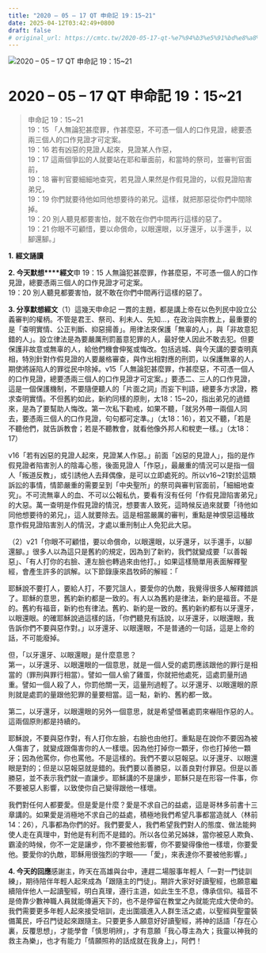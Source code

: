 ```yaml
---
title: "2020 – 05 – 17 QT 申命記 19：15~21"
date: 2025-04-12T03:42:49+0800
draft: false
# original_url: https://cmtc.tw/2020-05-17-qt-%e7%94%b3%e5%91%bd%e8%a8%98-19%ef%bc%9a1521
---
```


![2020 – 05 – 17 QT 申命記 19：15\~21](/images/qt.jpg   "2020 – 05 – 17 QT 申命記 19：15\~21")

# 2020 – 05 – 17 QT 申命記 19：15\~21

> 申命記 19：15\~21  
> 19：15 「人無論犯甚麼罪，作甚麼惡，不可憑一個人的口作見證，總要憑兩三個人的口作見證才可定案。  
> 19：16 若有凶惡的見證人起來，見證某人作惡，  
> 19：17 這兩個爭訟的人就要站在耶和華面前，和當時的祭司，並審判官面前，  
> 19：18 審判官要細細地查究，若見證人果然是作假見證的，以假見證陷害弟兄，  
> 19：19 你們就要待他如同他想要待的弟兄。這樣，就把那惡從你們中間除掉。  
> 19：20 別人聽見都要害怕，就不敢在你們中間再行這樣的惡了。  
> 19：21 你眼不可顧惜，要以命償命，以眼還眼，以牙還牙，以手還手，以腳還腳。」

**1.** **經文誦讀**

**2. 今天默想****經文**申 19：15 人無論犯甚麼罪，作甚麼惡，不可憑一個人的口作見證，總要憑兩三個人的口作見證才可定案。  
19：20 別人聽見都要害怕，就不敢在你們中間再行這樣的惡了。

**3. 分享默想經文**（1）這幾天申命記 一貫的主題，都是講上帝在以色列民中設立公義審判的權柄。不管是君王、祭司、利未人、先知…，在政治與宗教上，最重要的是「查明實情、公正判斷、抑惡揚善」。用律法來保護「無辜的人」，與「非故意犯錯的人」。設立律法是為要嚴厲刑罰蓄意犯罪的人，最好使人因此不敢去犯。但要保護非故意或無辜的人，給他們機會伸冤或悔改。包括逃城、與今天講的要查明真相，特別針對作假見證的人要嚴格審查，與作出相對應的刑罰，以保護無辜的人，期使將誣陷人的罪從民中除掉。v15「人無論犯甚麼罪，作甚麼惡，不可憑一個人的口作見證，總要憑兩三個人的口作見證才可定案。」要憑二、三人的口作見證，這是一個保護機制，不要隨便聽人的「片面之詞」而妄下判語，總要多方求證，務求查明實情。不但舊約如此，新約同樣的原則，太18：15\~20，指出弟兄的過錯來，是為了要幫助人悔改。第一次私下勸戒，如果不聽，「就另外帶一兩個人同去，要憑兩三個人的口作見證，句句都可定準。」（太18：16），若又不聽，「若是不聽他們，就告訴教會；若是不聽教會，就看他像外邦人和稅吏一樣。」（太18：17）

v16「若有凶惡的見證人起來，見證某人作惡。」前面「凶惡的見證人」，指的是作假見證者陷害別人的陰毒心態，後面見證人「作惡」，最嚴重的情況可以是指一個人「叛道反教」，或引誘他人去拜偶像，是可以立即處死的。所以v16\~21對於這類訴訟的事情，情節嚴重的需要呈到「中央聖所」的祭司與審判官面前，「細細地查究」。不可流無辜人的血、不可以公報私仇，要看有沒有任何「作假見證陷害弟兄」的大惡。萬一查明是作假見證的情況，想要害人致死，這時候反過來就要「待他如同他想要待的弟兄」，這人就要除去。這是相當嚴厲的審判，重點是神恨惡這種故意作假見證陷害別人的情況，才處以重刑制止人免犯此大惡。

（2）v21「你眼不可顧惜，要以命償命，以眼還眼，以牙還牙，以手還手，以腳還腳。」很多人以為這只是舊約的規定，因為到了新約，我們就變成要「以善報惡」、「有人打你的右臉、連左臉也轉過來由他打。」如果這樣簡單用表面解釋聖經，會產生許多的誤解。以下節錄康來昌牧師的解經：「

耶穌說不要打人，要給人打，不要咒詛人，要愛你的仇敵，我覺得很多人解釋錯誤了。耶穌的意思，舊約新約都是一致的。有人以為舊約是律法，新約是福音。不是的。舊約有福音，新約也有律法。舊約、新約是一致的。舊約新約都有以牙還牙，以眼還眼。的確耶穌說過這樣的話，「你們聽見有話說，以牙還牙，以眼還眼，我告訴你們不要與惡作對。」以牙還牙、以眼還眼，不是普通的一句話，這是上帝的話，不可能廢掉。

但，「以牙還牙、以眼還眼」是什麼意思？  
第一，以牙還牙、以眼還眼的一個意思，就是一個人受的處罰應該跟他的罪行是相當的（罪刑與罪行相當）。譬如一個人偷了雞蛋，你就把他處死，這處罰量刑過重。譬如一個人殺了人，你罰他關一天，這量刑過輕了。以牙還牙、以眼還眼的原則就是處罰的量跟他犯罪的量要相當。這一點，新約、舊約都一致。

第二，以牙還牙，以眼還眼的另外一個意思，就是希望借著處罰來嚇阻作惡的人。這兩個原則都是持續的。

耶穌說，不要與惡作對，有人打你左臉，右臉也由他打。重點是在說你不要因為被人傷害了，就變成跟傷害你的人一樣壞。因為他打掉你一顆牙，你也打掉他一顆牙；因為他罵你，你也罵他。不是這樣的。我們不要以惡報惡。以牙還牙、以眼還眼是對的；但是以惡報惡就是錯的。我們要以善勝惡，以善良對付罪惡。但是以善勝惡，並不表示我們就一直讓步。耶穌講的不是讓步，耶穌只是在形容一件事，你不要被惡人影響，以致使你自己變得跟他一樣壞。

我們對任何人都要愛。但是愛是什麼？愛是不求自己的益處，這是哥林多前書十三章講的。如果愛是消極地不求自己的益處，積極地我們希望凡事都當造就人（林前14：26），凡事都為你們的好。我們要愛人，我們希望我們對人的態度、做法能夠使人走在真理中，對他是有利而不是錯的。所以各位弟兄姊妹，當你被惡人欺負、霸淩的時候，你不一定是讓步，你不要被他影響，你不要變得像他一樣壞，你要愛他。要愛你的仇敵，耶穌用很強烈的字眼——「愛」，來表達你不要被他影響。」

**4. 今天的回應**感謝主，昨天在高雄與台中，連趕二場服事年輕人「一對一門徒訓練」，期待陪伴年輕人起來成為「跟隨主的門徒」。期許大家好好讀聖經，也願意繼續陪伴他人一起讀聖經，明白真理，遵行主道，如此生生不息，傳承信仰。福音不是倚靠少數神職人員就能傳遍天下的，也不是停留在教堂之內就能完成大使命的。我們需要更多年輕人起來接受培訓，走出圍牆進入人群生活之處，以聖經與聖靈裝備萬民，呼召門徒起來跟隨主。只要更多人願意好好讀聖經，將神的話語「存在心裏，反覆思想」，才能學會「慎思明辨」，才有意願「我心尊主為大；我靈以神我的救主為樂」，也才有能力「情願照祢的話成就在我身上」，阿們！